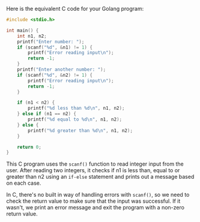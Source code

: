 Here is the equivalent C code for your Golang program:

```c
#include <stdio.h>

int main() {
    int n1, n2;
    printf("Enter number: ");
    if (scanf("%d", &n1) != 1) {
        printf("Error reading input\n");
        return -1;
    }
    printf("Enter another number: ");
    if (scanf("%d", &n2) != 1) {
        printf("Error reading input\n");
        return -1;
    }

    if (n1 < n2) {
        printf("%d less than %d\n", n1, n2);
    } else if (n1 == n2) {
        printf("%d equal to %d\n", n1, n2);
    } else {
        printf("%d greater than %d\n", n1, n2);
    }

    return 0;
}
```

This C program uses the `scanf()` function to read integer input from the user. After reading two integers, it checks if n1 is less than, equal to or greater than n2 using an `if-else` statement and prints out a message based on each case. 

In C, there's no built in way of handling errors with `scanf()`, so we need to check the return value to make sure that the input was successful. If it wasn't, we print an error message and exit the program with a non-zero return value.
